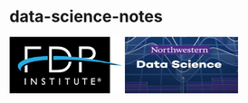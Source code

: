 # data-science-notes



<img src="images/fdp.png" width="200" height="100">

<img src="images/nu data science.png" width="200" height="100">
